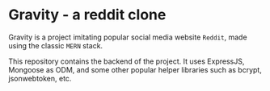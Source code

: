 # Gravity - a reddit clone

Gravity is a project imitating popular social media website `Reddit`, made using the classic `MERN` stack.

This repository contains the backend of the project. It uses ExpressJS, Mongoose as ODM, and some other popular helper libraries such as bcrypt, jsonwebtoken, etc.
